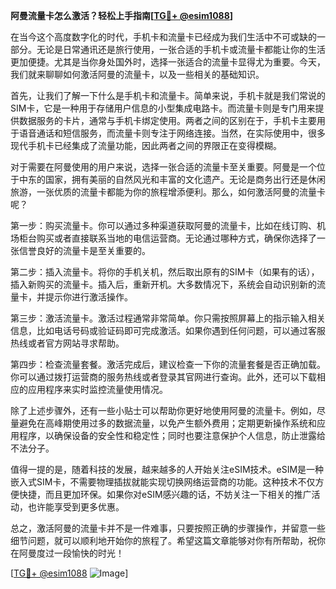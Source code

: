 **阿曼流量卡怎么激活？轻松上手指南[[TG💪+ @esim1088](https://t.me/s/esim1088)]**

在当今这个高度数字化的时代，手机卡和流量卡已经成为我们生活中不可或缺的一部分。无论是日常通讯还是旅行使用，一张合适的手机卡或流量卡都能让你的生活更加便捷。尤其是当你身处国外时，选择一张适合的流量卡显得尤为重要。今天，我们就来聊聊如何激活阿曼的流量卡，以及一些相关的基础知识。

首先，让我们了解一下什么是手机卡和流量卡。简单来说，手机卡就是我们常说的SIM卡，它是一种用于存储用户信息的小型集成电路卡。而流量卡则是专门用来提供数据服务的卡片，通常与手机卡绑定使用。两者之间的区别在于，手机卡主要用于语音通话和短信服务，而流量卡则专注于网络连接。当然，在实际使用中，很多现代手机卡已经集成了流量功能，因此两者之间的界限正在变得模糊。

对于需要在阿曼使用的用户来说，选择一张合适的流量卡至关重要。阿曼是一个位于中东的国家，拥有美丽的自然风光和丰富的文化遗产。无论是商务出行还是休闲旅游，一张优质的流量卡都能为你的旅程增添便利。那么，如何激活阿曼的流量卡呢？

第一步：购买流量卡。你可以通过多种渠道获取阿曼的流量卡，比如在线订购、机场柜台购买或者直接联系当地的电信运营商。无论通过哪种方式，确保你选择了一张信誉良好的流量卡是至关重要的。

第二步：插入流量卡。将你的手机关机，然后取出原有的SIM卡（如果有的话），插入新购买的流量卡。插入后，重新开机。大多数情况下，系统会自动识别新的流量卡，并提示你进行激活操作。

第三步：激活流量卡。激活过程通常非常简单。你只需按照屏幕上的指示输入相关信息，比如电话号码或验证码即可完成激活。如果你遇到任何问题，可以通过客服热线或者官方网站寻求帮助。

第四步：检查流量套餐。激活完成后，建议检查一下你的流量套餐是否正确加载。你可以通过拨打运营商的服务热线或者登录其官网进行查询。此外，还可以下载相应的应用程序来实时监控流量使用情况。

除了上述步骤外，还有一些小贴士可以帮助你更好地使用阿曼的流量卡。例如，尽量避免在高峰期使用过多的数据流量，以免产生额外费用；定期更新操作系统和应用程序，以确保设备的安全性和稳定性；同时也要注意保护个人信息，防止泄露给不法分子。

值得一提的是，随着科技的发展，越来越多的人开始关注eSIM技术。eSIM是一种嵌入式SIM卡，不需要物理插拔就能实现切换网络运营商的功能。这种技术不仅方便快捷，而且更加环保。如果你对eSIM感兴趣的话，不妨关注一下相关的推广活动，也许能享受到更多优惠。

总之，激活阿曼的流量卡并不是一件难事，只要按照正确的步骤操作，并留意一些细节问题，就可以顺利地开始你的旅程了。希望这篇文章能够对你有所帮助，祝你在阿曼度过一段愉快的时光！

[[TG💪+ @esim1088](https://t.me/s/esim1088) ![Image](https://i.postimg.cc/4NQfJmqS/Snipaste-2025-05-13-00-14-12.png)]